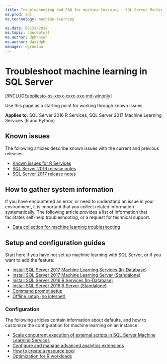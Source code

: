 ```yaml
---
title: Troubleshooting and FAQ for machine learning - SQL Server Machine Learning Services
ms.prod: sql
ms.technology: machine-learning

ms.date: 05/31/2018  
ms.topic: conceptual
ms.author: dphansen
ms.author: davidph
manager: cgronlun
---
```


# Troubleshoot machine learning in SQL Server
[!INCLUDE[appliesto-ss-xxxx-xxxx-xxx-md-winonly](../includes/appliesto-ss-xxxx-xxxx-xxx-md-winonly.md)]

Use this page as a starting point for working through known issues.

**Applies to:** SQL Server 2016 R Services, SQL Server 2017 Machine Learning Services (R and Python)

## Known issues

The following articles describe known issues with the current and previous releases:

+ [Known issues for R Services](../advanced-analytics/known-issues-for-sql-server-machine-learning-services.md)
+ [SQL Server 2016 release notes](../sql-server/sql-server-2016-release-notes.md)
+ [SQL Server 2017 release notes](../sql-server/sql-server-2017-release-notes.md)

## How to gather system information

If you have encountered an error, or need to understand an issue in your environment, it is important that you collect related information systematically. The following article provides a list of information that facilitates self-help troubleshooting, or a request for technical support.

+ [Data collection for machine learning troubleshooting](data-collection-ml-troubleshooting-process.md)

## Setup and configuration guides

Start here if you have not set up machine learning with SQL Server, or if you want to add the feature:

+ [Install SQL Server 2017 Machine Learning Services (In-Database)](install/sql-machine-learning-services-windows-install.md)
+ [Install SQL Server 2017 Machine Learning Server (Standalone)](install/sql-machine-learning-standalone-windows-install.md)
+ [Install SQL Server 2016 R Services (In-Database)](install/sql-r-services-windows-install.md)
+ [Install SQL Server 2016 R Server (Standalone)](install/sql-r-standalone-windows-install.md)
+ [Command prompt setup](install/sql-ml-component-commandline-install.md)
+ [Offline setup (no internet)](install/sql-ml-component-install-without-internet-access.md)

### Configuration

The following articles contain information about defaults, and how to customize the configuration for machine learning on an instance:

+ [Scale concurrent execution of external scripts in SQL Server Machine Learning Services](administration/modify-user-account-pool.md)   
+ [Configure and manage advanced analytics extensions](r/configure-and-manage-advanced-analytics-extensions.md)  
+ [How to create a resource pool](r/how-to-create-a-resource-pool-for-r.md)
+ [Optimization for R workloads](r/operationalizing-your-r-code.md)

